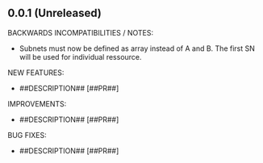 ## 0.0.1 (Unreleased)

BACKWARDS INCOMPATIBILITIES / NOTES:

* Subnets must now be defined as array instead of A and B. The first SN will be used for individual ressource.

NEW FEATURES:

* ##DESCRIPTION## [##PR##]

IMPROVEMENTS:

* ##DESCRIPTION## [##PR##]

BUG FIXES:

* ##DESCRIPTION## [##PR##]
